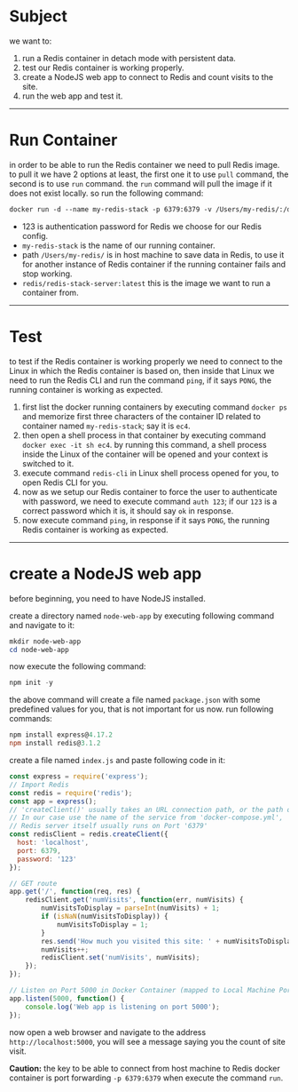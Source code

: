 # Subject

we want to:

1. run a Redis container in detach mode with persistent data.
2. test our Redis container is working properly.
3. create a NodeJS web app to connect to Redis and count visits to the site.
4. run the web app and test it.



***

# Run Container

in order to be able to run the Redis container we need to pull Redis image. to pull it we have 2 options at least, the first one it to use `pull` command, the second is to use `run` command. the `run` command will pull the image if it does not exist locally. so run the following command:

```dockerfile
docker run -d --name my-redis-stack -p 6379:6379 -v /Users/my-redis/:/data -e REDIS_ARGS="--requirepass 123 --appendonly yes" redis/redis-stack-server:latest	
```



- 123 is authentication password for Redis we choose for our Redis config.
- `my-redis-stack` is the name of our running container.
- path `/Users/my-redis/` is in host machine to save data in Redis, to use it for another instance of Redis container if the running container fails and stop working.
- `redis/redis-stack-server:latest` this is the image we want to run a container from.



***

# Test

to test if the Redis container is working properly we need to connect to the Linux in which the Redis container is based on, then inside that Linux we need to run the Redis CLI and run the command `ping`, if it says `PONG`, the running container is working as expected.

1. first list the docker running containers by executing command `docker ps` and memorize first three characters of the container ID related to container named `my-redis-stack`; say it is `ec4`.
2. then open a shell process in that container by executing command `docker exec -it sh ec4`. by running this command, a shell process inside the Linux of the container will be opened and your context is switched to it.
3. execute command `redis-cli` in Linux shell process opened for you, to open Redis CLI for you.
4. now as we setup our Redis container to force the user to authenticate with password, we need to execute command `auth 123`; if our `123` is a correct password which it is, it should say `ok` in response.
5. now execute command `ping`, in response if it says `PONG`, the running Redis container is working as expected.



***

# create a NodeJS web app

before beginning, you need to have NodeJS installed.

create a directory named `node-web-app` by executing following command and navigate to it:

```powershell
mkdir node-web-app
cd node-web-app
```



now execute the following command:

```powershell
npm init -y
```



the above command will create a file named `package.json` with some predefined values for you, that is not important for us now. run following commands:

```powershell
npm install express@4.17.2
npm install redis@3.1.2
```



create a file named `index.js` and paste following code in it:

```javascript
const express = require('express');
// Import Redis
const redis = require('redis');
const app = express();
// 'createClient()' usually takes an URL connection path, or the path of a host to connect to.
// In our case use the name of the service from 'docker-compose.yml', 'test-redis'.
// Redis server itself usually runs on Port '6379'
const redisClient = redis.createClient({
  host: 'localhost',
  port: 6379,
  password: '123'
});

// GET route
app.get('/', function(req, res) {
    redisClient.get('numVisits', function(err, numVisits) {
        numVisitsToDisplay = parseInt(numVisits) + 1;
        if (isNaN(numVisitsToDisplay)) {
            numVisitsToDisplay = 1;
        }
        res.send('How much you visited this site: ' + numVisitsToDisplay);
        numVisits++;
        redisClient.set('numVisits', numVisits);
    });
});

// Listen on Port 5000 in Docker Container (mapped to Local Machine Port 80)
app.listen(5000, function() {
    console.log('Web app is listening on port 5000');
});

```



now open a web browser and navigate to the address `http://localhost:5000`, you will see a message saying you the count of site visit.



**Caution:** the key to be able to connect from host machine to Redis docker container is port forwarding `-p 6379:6379` when execute the command `run`. 
